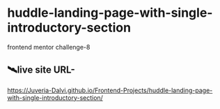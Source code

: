 # huddle-landing-page-with-single-introductory-section
frontend mentor challenge-8
## 🛰️live site URL- 
  https://Juveria-Dalvi.github.io/Frontend-Projects/huddle-landing-page-with-single-introductory-section/
